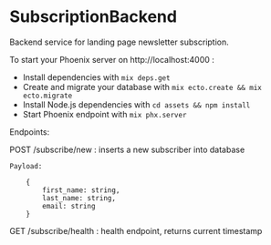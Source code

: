 # SubscriptionBackend

Backend service for landing page newsletter subscription.

To start your Phoenix server on http://localhost:4000 :

  * Install dependencies with `mix deps.get`
  * Create and migrate your database with `mix ecto.create && mix ecto.migrate`
  * Install Node.js dependencies with `cd assets && npm install`
  * Start Phoenix endpoint with `mix phx.server`

Endpoints:

POST /subscribe/new : inserts a new subscriber into database

    Payload:

        {
            first_name: string,
            last_name: string,
            email: string
        }
        
GET /subscribe/health : health endpoint, returns current timestamp
